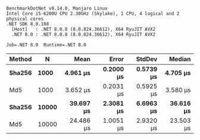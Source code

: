 ```

BenchmarkDotNet v0.14.0, Manjaro Linux
Intel Core i5-6200U CPU 2.30GHz (Skylake), 1 CPU, 4 logical and 2 physical cores
.NET SDK 8.0.108
  [Host]   : .NET 8.0.8 (8.0.824.36612), X64 RyuJIT AVX2
  .NET 8.0 : .NET 8.0.8 (8.0.824.36612), X64 RyuJIT AVX2

Job=.NET 8.0  Runtime=.NET 8.0  

```
| Method | N     | Mean      | Error     | StdDev    | Median    |
|------- |------ |----------:|----------:|----------:|----------:|
| **Sha256** | **1000**  |  **4.961 μs** | **0.2000 μs** | **0.5739 μs** |  **4.705 μs** |
| Md5    | 1000  |  3.652 μs | 0.2031 μs | 0.5925 μs |  3.580 μs |
| **Sha256** | **10000** | **39.697 μs** | **2.3081 μs** | **6.6963 μs** | **36.616 μs** |
| Md5    | 10000 | 24.486 μs | 1.0051 μs | 2.9320 μs | 23.503 μs |
